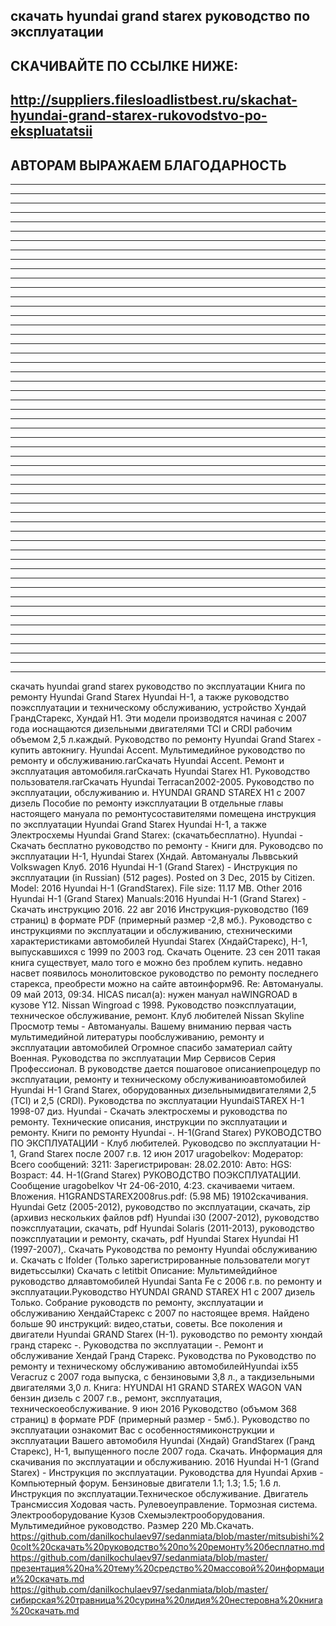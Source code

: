 скачать hyundai grand starex руководство по эксплуатации
--------------------------------------------------
СКАЧИВАЙТЕ ПО ССЫЛКЕ НИЖЕ:
--------------------------------------------------
http://suppliers.filesloadlistbest.ru/skachat-hyundai-grand-starex-rukovodstvo-po-ekspluatatsii
--------------------------------------------------
АВТОРАМ ВЫРАЖАЕМ БЛАГОДАРНОСТЬ
--------------------------------------------------
--------------------------------------------------
--------------------------------------------------
--------------------------------------------------
--------------------------------------------------
--------------------------------------------------
--------------------------------------------------
--------------------------------------------------
--------------------------------------------------
--------------------------------------------------
--------------------------------------------------
--------------------------------------------------
--------------------------------------------------
--------------------------------------------------
--------------------------------------------------
--------------------------------------------------
--------------------------------------------------
--------------------------------------------------
--------------------------------------------------
--------------------------------------------------
--------------------------------------------------
--------------------------------------------------
--------------------------------------------------
--------------------------------------------------
--------------------------------------------------
--------------------------------------------------
--------------------------------------------------
--------------------------------------------------
--------------------------------------------------
--------------------------------------------------
--------------------------------------------------
--------------------------------------------------
--------------------------------------------------
--------------------------------------------------
--------------------------------------------------
--------------------------------------------------
--------------------------------------------------
--------------------------------------------------
--------------------------------------------------
--------------------------------------------------
--------------------------------------------------
--------------------------------------------------
--------------------------------------------------
--------------------------------------------------
--------------------------------------------------
--------------------------------------------------
--------------------------------------------------
--------------------------------------------------
--------------------------------------------------
--------------------------------------------------
--------------------------------------------------
--------------------------------------------------
--------------------------------------------------
--------------------------------------------------
скачать hyundai grand starex руководство по эксплуатации Книга по ремонту Hyundai Grand Starex  Hyundai H-1, а также руководство поэксплуатации и техническому обслуживанию, устройство Хундай ГрандСтарекс, Хундай Н1. Эти модели производятся начиная с 2007 года иоснащаются дизельными двигателями TCI и CRDI рабочим объемом 2,5 л.каждый. Руководство по ремонту Hyundai Grand Starex - купить автокнигу. Hyundai Accent. Мультимедийное руководство по ремонту и обслуживанию.rarСкачать Hyundai Accent. Ремонт и эксплуатация автомобиля.rarСкачать Hyundai Starex H1. Руководство пользователя.rarСкачать Hyundai Terracan2002-2005. Руководство по эксплуатации, обслуживанию и. HYUNDAI GRAND STAREX  H1 с 2007 дизель Пособие по ремонту иэксплуатации  В отдельные главы настоящего мануала по ремонтусоставителями помещена инструкция по эксплуатации Hyundai Grand Starex Hyundai H-1, а также  Электросхемы Hyundai Grand Starex: (скачатьбесплатно). Hyundai - Скачать бесплатно руководство по ремонту - Книги для. Руководсво по эксплуатации H-1, Hyundai Starex (Хндай. Автомануалы  Льввський Volkswagen Клуб. 2016 Hyundai H-1 (Grand Starex) - Инструкция по эксплуатации (in Russian) (512 pages). Posted on 3 Dec, 2015 by Citizen. Model: 2016 Hyundai H-1 (GrandStarex). File size: 11.17 MB. Other 2016 Hyundai H-1 (Grand Starex) Manuals:2016 Hyundai H-1 (Grand Starex) -    Скачать инструкцию 2016. 22 авг 2016  Инструкция-руководство (169 страниц) в формате PDF (примерный размер -2,8 мб.). Руководство с инструкциями по эксплуатации и обслуживанию, стехническими характеристиками автомобилей Hyundai Starex (ХндайСтарекс), H-1, выпускавшихся с 1999 по 2003 год. Скачать  Оцените. 23 сен 2011  такая книга существует, мало того е можно без проблем купить. недавно насвет появилось монолитовское руководство по ремонту последнего старекса, преобрести можно на сайте автоинформ96. Re: Автомануалы. 09 май 2013, 09:34. HICAS писал(а): нужен мануал наWINGROAD в кузове Y12. Nissan Wingroad с 1998. Руководство поэксплуатации, техническое обслуживание, ремонт. Клуб любителей Nissan Skyline  Просмотр темы - Автомануалы. Вашему вниманию первая часть мультимедийной литературы пообслуживанию, ремонту и эксплуатации автомобилей Огромное спасибо заматериал сайту Военная. Руководства по эксплуатации  Мир Сервисов
Серия Профессионал. В руководстве дается пошаговое описаниепроцедур по эксплуатации, ремонту и техническому обслуживаниюавтомобилей Hyundai H-1  Grand Starex, оборудованных дизельнымидвигателями 2,5 (TCI) и 2,5 (CRDI). Руководства по эксплуатации HyundaiSTAREX  Н-1 1998-07 диз. Hyundai - Скачать электросхемы и руководства по ремонту. Технические описания, инструкции по эксплуатации и ремонту. Книги по ремонту Hyundai -. Н-1(Grand Starex) РУКОВОДСТВО ПО ЭКСПЛУАТАЦИИ - Клуб любителей. Руководсво по эксплуатации H-1, Grand Starex после 2007 г.в. 12 июн 2017  uragobelkov: Модератор: Всего сообщений: 3211: Зарегистрирован: 28.02.2010: Авто: HGS: Возраст: 44. Н-1(Grand Starex) РУКОВОДСТВО ПОЭКСПЛУАТАЦИИ. Сообщение uragobelkov  Чт 24-06-2010, 4:23. скачиваеми читаем. Вложения. H1GRANDSTAREX2008rus.pdf: (5.98 МБ) 19102скачивания. Hyundai Getz (2005-2012), руководство по эксплуатации, скачать, zip (архивиз нескольких файлов pdf)  Hyundai i30 (2007-2012), руководство поэксплуатации, скачать, pdf  Hyundai Solaris (2011-2013), руководство поэксплуатации и ремонту, скачать, pdf  Hyundai Starex  Hyundai H1 (1997-2007),. Скачать Руководства по ремонту Hyundai обслуживанию и. Скачать с Ifolder (Только зарегистрированные пользователи могут видетьссылки) Скачать с letitbit  Описание: Мультимейдийное руководство дляавтомобилей Hyundai Santa Fe с 2006 г.в. по ремонту и эксплуатации.Руководство  HYUNDAI GRAND STAREX  H1 с 2007 дизель Только. Собрание руководств по ремонту, эксплуатации и обслуживанию ХендайСтарекс с 2007 по настоящее время. Найдено больше 90 инструкций: видео,статьи, советы. Все поколения и двигатели Hyundai GRAND Starex (H-1). руководство по ремонту хюндай гранд старекс -. Руководства по эксплуатации -. Ремонт и обслуживание Хендай Гранд Старекс. Руководства по
Руководство по ремонту и техническому обслуживанию автомобилейHyundai ix55  Veracruz с 2007 года выпуска, с бензиновыми 3,8 л., а такдизельными двигателями 3,0 л. Книга: HYUNDAI H1  GRAND STAREX WAGON  VAN бензин  дизель с 2007 г.в., ремонт, эксплуатация, техническоеобслуживание. 9 июн 2016  Руководство (объмом 368 страниц) в формате PDF (примерный размер - 5мб.). Руководство по эксплуатации ознакомит Вас с особенностямиконструкции и эксплуатации Вашего автомобиля Hyundai (Хндай) GrandStarex (Гранд Старекс), H-1, выпущенного после 2007 года. Скачать. Информация для скачивания по эксплуатации и обслуживанию. 2016 Hyundai H-1 (Grand Starex) - Инструкция по эксплуатации. Руководства для Hyundai Архив - Компьютерный форум. Бензиновые двигатели 1.1; 1.3; 1.5; 1.6 л. Инструкция по эксплуатации.Техническое обслуживание. Двигатель Трансмиссия Ходовая часть. Рулевоеуправление. Тормозная система. Электрооборудование Кузов Схемыэлектрооборудования. Мультимедийное руководство. Размер 220 Mb.Скачать.
https://github.com/danilkochulaev97/sedanmiata/blob/master/mitsubishi%20colt%20скачать%20руководство%20по%20ремонту%20бесплатно.md
https://github.com/danilkochulaev97/sedanmiata/blob/master/презентация%20на%20тему%20средство%20массовой%20информации%20скачать.md
https://github.com/danilkochulaev97/sedanmiata/blob/master/сибирская%20травница%20сурина%20лидия%20нестеровна%20книга%20скачать.md